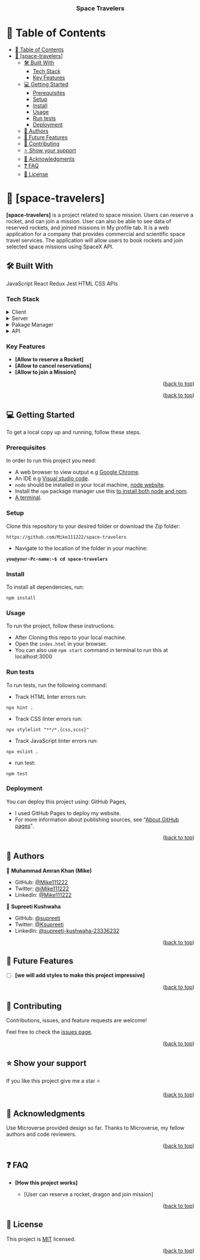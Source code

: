 <a name="readme-top"></a>

<div align="center">
  
  <h3><b>Space Travelers</b></h3>

</div>

<!-- TABLE OF CONTENTS -->

# 📗 Table of Contents

- [📗 Table of Contents](#-table-of-contents)
- [📖 \[space-travelers\] ](#-space-travelers-)
  - [🛠 Built With ](#-built-with-)
    - [Tech Stack ](#tech-stack-)
    - [Key Features ](#key-features-)
  - [💻 Getting Started ](#-getting-started-)
    - [Prerequisites](#prerequisites)
    - [Setup](#setup)
    - [Install](#install)
    - [Usage](#usage)
    - [Run tests](#run-tests)
    - [Deployment ](#deployment-)
  - [👥 Authors ](#-authors-)
  - [🔭 Future Features ](#-future-features-)
  - [🤝 Contributing ](#-contributing-)
  - [⭐️ Show your support ](#️-show-your-support-)
  - [🙏 Acknowledgments ](#-acknowledgments-)
  - [❓ FAQ ](#-faq-)
  - [📝 License ](#-license-)

<!-- PROJECT DESCRIPTION -->

# 📖 [space-travelers] <a name="about-project"></a>



**[space-travelers]** is a project related to space mission. Users can reserve a rocket, and can join a mission. User can also be able to see data of reserved rockets, and joined missions in My profile tab. It is a web application for a company that provides commercial and scientific space travel services. The application will allow users to book rockets and join selected space missions using SpaceX API.

## 🛠 Built With <a name="built-with"></a>
JavaScript
React
Redux
Jest
HTML
CSS
APIs

### Tech Stack <a name="tech-stack"></a>

<details>
  <summary>Client</summary>
  <ul>
    <li><a href="#">HTML, CSS, JavaScript, React, Redux, Jest, APIs</a></li>
  </ul>
</details>

<details>
  <summary>Server</summary>
  <ul>
    <li><a href="https://localhost:3000/">Dev Server</a></li>
  </ul>
</details>

<details>
  <summary>Pakage Manager</summary>
  <ul>
    <li><a href="#">NPM</a></li>
  </ul>
</details>
<details>
  <summary>API</summary>
  <ul>
    <li><a href="#">External API</a></li>
  </ul>
</details>

<!-- Features -->

### Key Features <a name="key-features"></a>

- **[Allow to reserve a Rocket]**
- **[Allow to cancel reservations]**
- **[Allow to join a Mission]**

<p align="right">(<a href="#readme-top">back to top</a>)</p>

<!-- LIVE DEMO -->

<!-- ## 🚀 Live Demo <a name="live-demo"></a>

- [React Redux Group Project] -->


<p align="right">(<a href="#readme-top">back to top</a>)</p>

<!-- GETTING STARTED -->

## 💻 Getting Started <a name="getting-started"></a>


To get a local copy up and running, follow these steps.

### Prerequisites

In order to run this project you need:

- A web browser to view output e.g [Google Chrome](https://www.google.com/chrome/).
- An IDE e.g [Visual studio code](https://code.visualstudio.com/).
- `node` should be installed in your local machine, [node website](https://nodejs.org/en/download/).
- Install the `npm` package manager use this [to install both node and npm](https://docs.npmjs.com/downloading-and-installing-node-js-and-npm).
- [A terminal](https://code.visualstudio.com/docs/terminal/basics).

### Setup

Clone this repository to your desired folder or download the Zip folder:

```
https://github.com/Mike111222/space-travelers
```

- Navigate to the location of the folder in your machine:

**``you@your-Pc-name:~$ cd space-travelers``**

### Install

To install all dependencies, run:

```
npm install
```

### Usage

To run the project, follow these instructions:

- After Cloning this repo to your local machine.
- Open the `index.html` in your browser.
- You can also use `npm start` command in terminal to run this at localhost:3000

### Run tests

To run tests, run the following command:

- Track HTML linter errors run:
```
npx hint .
```
- Track CSS linter errors run:
```
npx stylelint "**/*.{css,scss}"
```
- Track JavaScript linter errors run:
```
npx eslint .
```
- run test:
```
npm test 
```

### Deployment <a name="deployment"></a>

You can deploy this project using: GitHub Pages,
- I used GitHub Pages to deploy my website.
- For more information about publishing sources, see "[About GitHub pages](https://docs.github.com/en/pages/getting-started-with-github-pages/about-github-pages#publishing-sources-for-github-pages-sites)".

<p align="right">(<a href="#readme-top">back to top</a>)</p>

<!-- AUTHORS -->

## 👥 Authors <a name="authors"></a>

👤 **Muhammad Amran Khan (Mike)**

- GitHub: [@Mike111222](https://github.com/Mike111222)
- Twitter: [@iMike111222](https://twitter.com/iMike111222)
- LinkedIn: [@Mike111222](https://linkedin.com/in/Mike111222)

👤 **Supreeti Kushwaha**

- GitHub: [@supreeti](https://github.com/supreeti)
- Twitter: [@Ksupreeti](https://twitter.com/Ksupreeti)
- LinkedIn: [@supreeti-kushwaha-23336232](https://linkedin.com/in/supreeti-kushwaha-23336232)

<p align="right">(<a href="#readme-top">back to top</a>)</p>

<!-- FUTURE FEATURES -->

## 🔭 Future Features <a name="future-features"></a>

- [ ] **[we will add styles to make this project impressive]**

<p align="right">(<a href="#readme-top">back to top</a>)</p>

<!-- CONTRIBUTING -->

## 🤝 Contributing <a name="contributing"></a>

Contributions, issues, and feature requests are welcome!

Feel free to check the [issues page](../../issues/).

<p align="right">(<a href="#readme-top">back to top</a>)</p>

<!-- SUPPORT -->

## ⭐️ Show your support <a name="support"></a>

If you like this project give me a star ⭐️

<p align="right">(<a href="#readme-top">back to top</a>)</p>

<!-- ACKNOWLEDGEMENTS -->

## 🙏 Acknowledgments <a name="acknowledgements"></a>

Use Microverse provided design so far. Thanks to Microverse, my fellow authors and code reviewers.

<p align="right">(<a href="#readme-top">back to top</a>)</p>

<!-- FAQ  -->

## ❓ FAQ <a name="faq"></a>

- **[How this project works]**

  - [User can reserve a rocket, dragon and join mission]

<p align="right">(<a href="#readme-top">back to top</a>)</p>

<!-- LICENSE -->

## 📝 License <a name="license"></a>

This project is [MIT](./LICENSE) licensed.

<p align="right">(<a href="#readme-top">back to top</a>)</p>